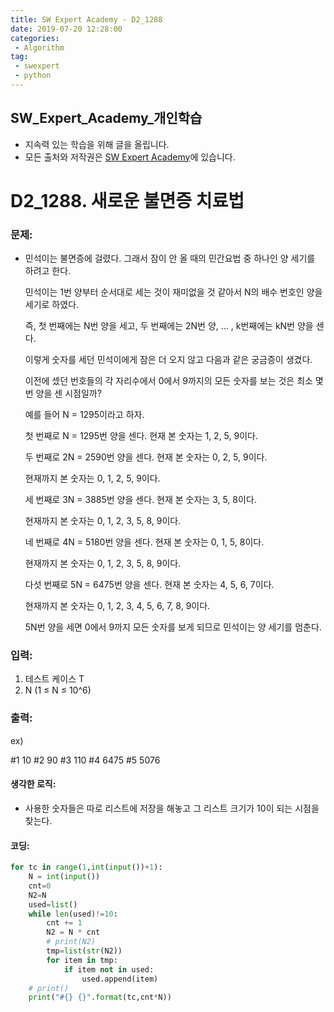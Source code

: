 ```yaml
---
title: SW Expert Academy - D2_1288
date: 2019-07-20 12:28:00
categories:
 - Algorithm
tag:
 - swexpert
 - python
---
```


## SW_Expert_Academy_개인학습

- 지속력 있는 학습을 위해 글을 올립니다.
- 모든 출처와 저작권은 [SW Expert Academy][출처]에 있습니다.



# D2_1288. 새로운 불면증 치료법

### 문제:

- 민석이는 불면증에 걸렸다. 그래서 잠이 안 올 때의 민간요법 중 하나인 양 세기를 하려고 한다.

  민석이는 1번 양부터 순서대로 세는 것이 재미없을 것 같아서 N의 배수 번호인 양을 세기로 하였다.

  즉, 첫 번째에는 N번 양을 세고, 두 번째에는 2N번 양, … , k번째에는 kN번 양을 센다.

  이렇게 숫자를 세던 민석이에게 잠은 더 오지 않고 다음과 같은 궁금증이 생겼다.

  이전에 셌던 번호들의 각 자리수에서 0에서 9까지의 모든 숫자를 보는 것은 최소 몇 번 양을 센 시점일까?

  예를 들어 N = 1295이라고 하자.

  첫 번째로 N = 1295번 양을 센다. 현재 본 숫자는 1, 2, 5, 9이다.

  두 번째로 2N = 2590번 양을 센다. 현재 본 숫자는 0, 2, 5, 9이다.

  현재까지 본 숫자는 0, 1, 2, 5, 9이다.

  세 번째로 3N = 3885번 양을 센다. 현재 본 숫자는 3, 5, 8이다.

  현재까지 본 숫자는 0, 1, 2, 3, 5, 8, 9이다.

  네 번째로 4N = 5180번 양을 센다. 현재 본 숫자는 0, 1, 5, 8이다.

  현재까지 본 숫자는 0, 1, 2, 3, 5, 8, 9이다.

  다섯 번째로 5N = 6475번 양을 센다. 현재 본 숫자는 4, 5, 6, 7이다.

  현재까지 본 숫자는 0, 1, 2, 3, 4, 5, 6, 7, 8, 9이다.

  5N번 양을 세면 0에서 9까지 모든 숫자를 보게 되므로 민석이는 양 세기를 멈춘다.  

### 입력:

1. 테스트 케이스 T
2. N (1 ≤ N ≤ 10^6)



### 출력:

ex)

#1 10
#2 90
#3 110
#4 6475
#5 5076

#### 생각한 로직:

- 사용한 숫자들은 따로 리스트에 저장을 해놓고 그 리스트 크기가 10이 되는 시점을 찾는다.



#### 코딩:

```python
for tc in range(1,int(input())+1):
    N = int(input())
    cnt=0
    N2=N
    used=list()
    while len(used)!=10:
        cnt += 1
        N2 = N * cnt
        # print(N2)
        tmp=list(str(N2))
        for item in tmp:
            if item not in used:
                used.append(item)
    # print()
    print("#{} {}".format(tc,cnt*N))
```



[출처]: https://www.swexpertacademy.com/